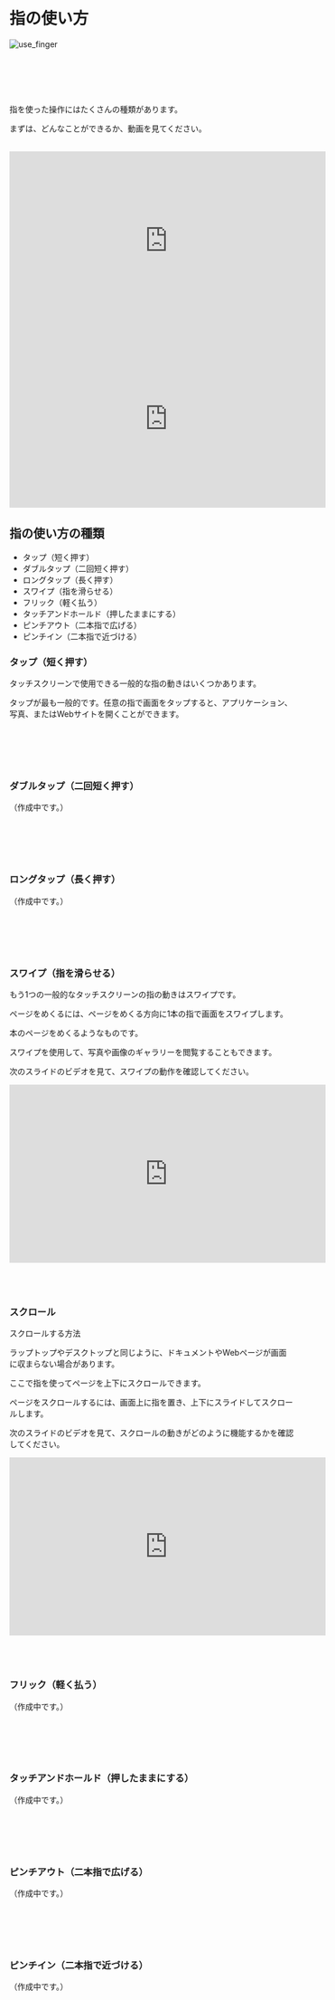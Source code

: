 # 指の使い方

![use_finger](http://drive.google.com/uc?export=view&id=1oXPomXkrcnZowmYeaZY38o3SITZkiZdV)

<br>
<br>
<br>
<br>

指を使った操作にはたくさんの種類があります。

まずは、どんなことができるか、動画を見てください。

<br>

<iframe width="560" height="315" src="https://www.youtube.com/embed/2c5j6ZJ7Vb4" frameborder="0" allow="accelerometer; autoplay; encrypted-media; gyroscope; picture-in-picture" allowfullscreen></iframe>

<br>

<iframe width="560" height="315" src="https://www.youtube.com/embed/qRFlhwttHxM" frameborder="0" allow="accelerometer; autoplay; encrypted-media; gyroscope; picture-in-picture" allowfullscreen></iframe>

<br>

## 指の使い方の種類

  * タップ（短く押す）
  * ダブルタップ（二回短く押す）
  * ロングタップ（長く押す）
  * スワイプ（指を滑らせる）
  * フリック（軽く払う）
  * タッチアンドホールド（押したままにする）
  * ピンチアウト（二本指で広げる）
  * ピンチイン（二本指で近づける）

### タップ（短く押す）

タッチスクリーンで使用できる一般的な指の動きはいくつかあります。

タップが最も一般的です。任意の指で画面をタップすると、アプリケーション、写真、またはWebサイトを開くことができます。

<br>
<br>
<br>
<br>

### ダブルタップ（二回短く押す）

（作成中です。）

<br>
<br>
<br>
<br>

### ロングタップ（長く押す）

（作成中です。）

<br>
<br>
<br>
<br>

### スワイプ（指を滑らせる）

もう1つの一般的なタッチスクリーンの指の動きはスワイプです。 

ページをめくるには、ページをめくる方向に1本の指で画面をスワイプします。

本のページをめくるようなものです。 

スワイプを使用して、写真や画像のギャラリーを閲覧することもできます。 

次のスライドのビデオを見て、スワイプの動作を確認してください。

<iframe width="560" height="315" src="https://www.youtube.com/embed/sgBGlpwNQ3Q" frameborder="0" allow="accelerometer; autoplay; encrypted-media; gyroscope; picture-in-picture" allowfullscreen></iframe>

<br>
<br>
<br>
<br>

### スクロール


スクロールする方法

ラップトップやデスクトップと同じように、ドキュメントやWebページが画面に収まらない場合があります。

ここで指を使ってページを上下にスクロールできます。 

ページをスクロールするには、画面上に指を置き、上下にスライドしてスクロールします。

次のスライドのビデオを見て、スクロールの動きがどのように機能するかを確認してください。

<iframe width="560" height="315" src="https://www.youtube.com/embed/bqiP2IqPdmU" frameborder="0" allow="accelerometer; autoplay; encrypted-media; gyroscope; picture-in-picture" allowfullscreen></iframe>

<br>
<br>
<br>
<br>

### フリック（軽く払う）

（作成中です。）

<br>
<br>
<br>
<br>

### タッチアンドホールド（押したままにする）

（作成中です。）

<br>
<br>
<br>
<br>

### ピンチアウト（二本指で広げる）
<!---  http://help.mb.softbank.jp/204sh/sp/02-07.html#action_02-07-21  --->
（作成中です。）

<br>
<br>
<br>
<br>

### ピンチイン（二本指で近づける）

（作成中です。）

<br>
<br>
<br>
<br>
<br>
<br>
<br>
<br>
